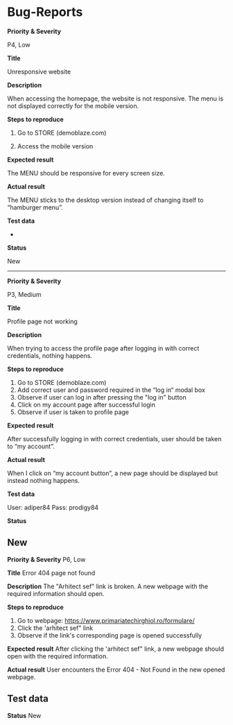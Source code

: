 # Bug-Reports


**Priority & Severity**

P4, Low

**Title**

Unresponsive website

**Description**

When accessing the homepage, the website is not responsive. 
The menu is not displayed correctly for the mobile version.

**Steps to reproduce**

1. Go to STORE (demoblaze.com)

2. Access the mobile version

**Expected result**

The MENU should be responsive for every screen size.

**Actual result**

The MENU sticks to the desktop version instead of changing itself to “hamburger menu”.


**Test data**

-

**Status**

New

--------------------------------------------------------------------------

**Priority & Severity**

P3, Medium

**Title**

Profile page not working

**Description**

When trying to access the profile page after logging in with correct credentials, nothing happens. 

**Steps to reproduce**
1.	Go to STORE (demoblaze.com)
2.	Add correct user and password required in the “log in“ modal box
3.	Observe if user can log in after pressing the "log in" button
4.	Click on my account page after successful login
5.	Observe if user is taken to profile page

**Expected result**

After successfully logging in with correct credentials, user should be taken to “my account”.

**Actual result**

When I click on “my account button”, a new page should be displayed but instead nothing happens.

**Test data**

User: adiper84
Pass: prodigy84

**Status**

New
--------------------------------------------------------------------------------------------------
**Priority & Severity**
P6, Low

**Title**
Error 404 page not found

**Description**
The "Arhitect sef" link is broken.
A new webpage with the required information should open.

**Steps to reproduce**
1.	Go to webpage: https://www.primariatechirghiol.ro/formulare/
2.	Click the 'arhitect sef" link
3.	Observe if the link's corresponding page is opened successfully

**Expected result**
After clicking the 'arhitect sef" link, a new webpage should open with the required information.

**Actual result**
User encounters the Error 404 - Not Found in the new opened webpage.

**Test data**
-

**Status**
New

